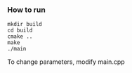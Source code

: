 ### How to run

```shell
mkdir build
cd build
cmake ..
make
./main
```

To change parameters, modify main.cpp
